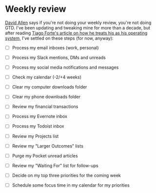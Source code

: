 # Weekly review

[David Allen](https://gettingthingsdone.com/) says if you're not doing your weekly review, you're not doing GTD. I've been updating and tweaking mine for more than a decade, but after reading [Tiago Forte's article on how he treats his as his operating system,](https://www.newsblur.com/newsletters/story/6798656:038a9c) I've settled on these steps \(for now, anyway\): 

* [ ] Process my email inboxes \(work, personal\) 
* [ ] Process my Slack mentions, DMs and unreads 
* [ ] Process my social media notifications and messages 
* [ ] Check my calendar \(-2/+4 weeks\) 
* [ ] Clear my computer downloads folder 
* [ ] Clear my phone downloads folder 
* [ ] Review my financial transactions 
* [ ] Process my Evernote inbox 
* [ ] Process my Todoist inbox 
* [ ] Review my Projects list 
* [ ] Review my "Larger Outcomes" lists 
* [ ] Purge my Pocket unread articles 
* [ ] Review my "Waiting For" list for follow-ups 
* [ ] Decide on my top three priorities for the coming week 
* [ ] Schedule some focus time in my calendar for my priorities

